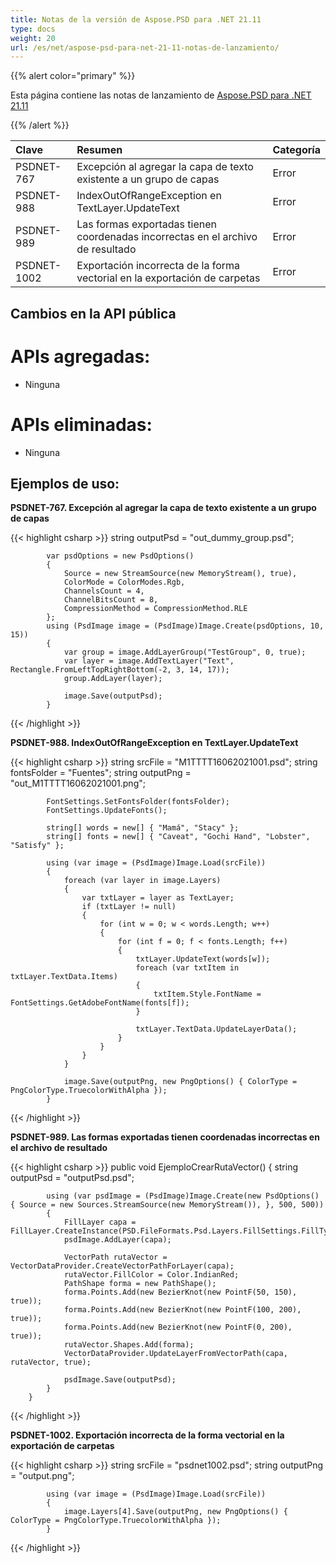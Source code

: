 ```yaml
---
title: Notas de la versión de Aspose.PSD para .NET 21.11
type: docs
weight: 20
url: /es/net/aspose-psd-para-net-21-11-notas-de-lanzamiento/
---
```


{{% alert color="primary" %}} 

Esta página contiene las notas de lanzamiento de [Aspose.PSD para .NET 21.11](https://www.nuget.org/packages/Aspose.PSD/)

{{% /alert %}} 

|**Clave**|**Resumen**|**Categoría**|
| :- | :- | :- |
|PSDNET-767|Excepción al agregar la capa de texto existente a un grupo de capas|Error|
|PSDNET-988|IndexOutOfRangeException en TextLayer.UpdateText|Error|
|PSDNET-989|Las formas exportadas tienen coordenadas incorrectas en el archivo de resultado|Error|
|PSDNET-1002|Exportación incorrecta de la forma vectorial en la exportación de carpetas|Error|

## **Cambios en la API pública**
# **APIs agregadas:**
- Ninguna

# **APIs eliminadas:**
- Ninguna

## **Ejemplos de uso:**

**PSDNET-767. Excepción al agregar la capa de texto existente a un grupo de capas**

{{< highlight csharp >}}
            string outputPsd = "out_dummy_group.psd";

            var psdOptions = new PsdOptions()
            {
                Source = new StreamSource(new MemoryStream(), true),
                ColorMode = ColorModes.Rgb,
                ChannelsCount = 4,
                ChannelBitsCount = 8,
                CompressionMethod = CompressionMethod.RLE
            };
            using (PsdImage image = (PsdImage)Image.Create(psdOptions, 10, 15))
            {
                var group = image.AddLayerGroup("TestGroup", 0, true);
                var layer = image.AddTextLayer("Text", Rectangle.FromLeftTopRightBottom(-2, 3, 14, 17));
                group.AddLayer(layer);

                image.Save(outputPsd);
            }
{{< /highlight >}}

**PSDNET-988. IndexOutOfRangeException en TextLayer.UpdateText**

{{< highlight csharp >}}
            string srcFile = "M1TTTT16062021001.psd";
            string fontsFolder = "Fuentes";
            string outputPng = "out_M1TTTT16062021001.png";

            FontSettings.SetFontsFolder(fontsFolder);
            FontSettings.UpdateFonts();

            string[] words = new[] { "Mamá", "Stacy" };
            string[] fonts = new[] { "Caveat", "Gochi Hand", "Lobster", "Satisfy" };

            using (var image = (PsdImage)Image.Load(srcFile))
            {
                foreach (var layer in image.Layers)
                {
                    var txtLayer = layer as TextLayer;
                    if (txtLayer != null)
                    {
                        for (int w = 0; w < words.Length; w++)
                        {
                            for (int f = 0; f < fonts.Length; f++)
                            {
                                txtLayer.UpdateText(words[w]);
                                foreach (var txtItem in txtLayer.TextData.Items)
                                {
                                    txtItem.Style.FontName = FontSettings.GetAdobeFontName(fonts[f]);
                                }

                                txtLayer.TextData.UpdateLayerData();
                            }
                        }
                    }
                }

                image.Save(outputPng, new PngOptions() { ColorType = PngColorType.TruecolorWithAlpha });
            }
{{< /highlight >}}

**PSDNET-989. Las formas exportadas tienen coordenadas incorrectas en el archivo de resultado**

{{< highlight csharp >}}
        public void EjemploCrearRutaVector()
        {
            string outputPsd = "outputPsd.psd";

            using (var psdImage = (PsdImage)Image.Create(new PsdOptions() { Source = new Sources.StreamSource(new MemoryStream()), }, 500, 500))
            {
                FillLayer capa = FillLayer.CreateInstance(PSD.FileFormats.Psd.Layers.FillSettings.FillType.Color);
                psdImage.AddLayer(capa);

                VectorPath rutaVector = VectorDataProvider.CreateVectorPathForLayer(capa);
                rutaVector.FillColor = Color.IndianRed;
                PathShape forma = new PathShape();
                forma.Points.Add(new BezierKnot(new PointF(50, 150), true));
                forma.Points.Add(new BezierKnot(new PointF(100, 200), true));
                forma.Points.Add(new BezierKnot(new PointF(0, 200), true));
                rutaVector.Shapes.Add(forma);
                VectorDataProvider.UpdateLayerFromVectorPath(capa, rutaVector, true);

                psdImage.Save(outputPsd);
            }
        }
{{< /highlight >}}

**PSDNET-1002. Exportación incorrecta de la forma vectorial en la exportación de carpetas**

{{< highlight csharp >}}
            string srcFile = "psdnet1002.psd";
            string outputPng = "output.png";

            using (var image = (PsdImage)Image.Load(srcFile))
            {
                image.Layers[4].Save(outputPng, new PngOptions() { ColorType = PngColorType.TruecolorWithAlpha });
            }
{{< /highlight >}}